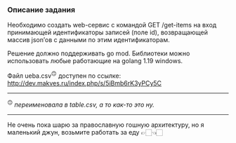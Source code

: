 ### Описание задания

Необходимо создать web-сервис с командой GET  /get-items на вход принимающей идентификаторы записей (поле id), возвращающей массив json’ов c данными по этим идентификаторам.

Решение должно поддерживать go mod. Библиотеки можно использовать любые работающие на golang 1.19 windows.

Файл ueba.csv<sup>🙃</sup> доступен по ссылке: http://dev.makves.ru/index.php/s/5iBmb6rK3yPCy5C

___
<sup>🙃</sup> _переименовала в table.csv, а то как-то это ну._

---
 Не очень пока шарю за православную гошную архитектуру, но я маленький джун, возьмите работать за еду 👉🏻👈🏻
